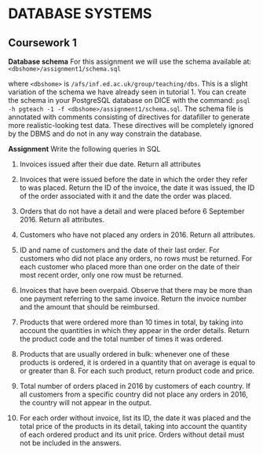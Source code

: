 # DATABASE SYSTEMS
## Coursework 1

**Database schema** For this assignment we will use the schema available at:
            `<dbshome>/assignment1/schema.sql` 

where `<dbshome>` is `/afs/inf.ed.ac.uk/group/teaching/dbs`. This is a slight variation of the schema we have already seen in tutorial 1. You can create the schema in your PostgreSQL database on DICE with the command: `psql -h pgteach -1 -f <dbshome>/assignment1/schema.sql`. The schema file is annotated
with comments consisting of directives for datafiller to generate more realistic-looking test data. These directives will be completely ignored by the DBMS and do not in any way constrain the database.

**Assignment** Write the following queries in SQL
1. Invoices issued after their due date. Return all attributes

2. Invoices that were issued before the date in which the order they refer to was placed. Return the ID of the invoice, the date it was issued, the ID of the order associated with it and the date the order was placed.

3. Orders that do not have a detail and were placed before 6 September 2016. Return all attributes.

4. Customers who have not placed any orders in 2016. Return all attributes.

5. ID and name of customers and the date of their last order. For customers who did not place any orders, no rows must be returned. For each customer who placed more than one order on the date of their most recent order, only one row must be returned.

6. Invoices that have been overpaid. Observe that there may be more than one payment referring to the same invoice. Return the invoice number and the amount that should be reimbursed.

7. Products that were ordered more than 10 times in total, by taking into account the quantities in which they appear in the order details. Return the product code and the total number of times it was ordered.

8. Products that are usually ordered in bulk: whenever one of these products is ordered, it is ordered in a quantity that on average is equal to or greater than 8. For each such product, return product code
and price.

9. Total number of orders placed in 2016 by customers of each country. If all customers from a specific country did not place any orders in 2016, the country will not appear in the output.

10. For each order without invoice, list its ID, the date it was placed and the total price of the products in its detail, taking into account the quantity of each ordered product and its unit price. Orders without detail must not be included in the answers.
